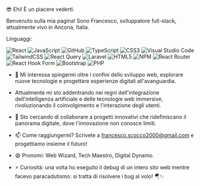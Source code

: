 😎 Ehi! È un piacere vederti.

Benvenuto sulla mia pagina! Sono Francesco, sviluppatore full-stack, attualmente vivo in Ancona, Italia.

Linguaggi:

![React](https://img.shields.io/badge/react-%2320232a.svg?style=for-the-badge&logo=react&logoColor=%2361DAFB)  ![JavaScript](https://img.shields.io/badge/javascript-%23323330.svg?style=for-the-badge&logo=javascript&logoColor=%23F7DF1E) ![GitHub](https://img.shields.io/badge/github-%23121011.svg?style=for-the-badge&logo=github&logoColor=white) ![TypeScript](https://img.shields.io/badge/typescript-%23007ACC.svg?style=for-the-badge&logo=typescript&logoColor=white)  ![CSS3](https://img.shields.io/badge/css3-%231572B6.svg?style=for-the-badge&logo=css3&logoColor=white) ![Visual Studio Code](https://img.shields.io/badge/Visual%20Studio%20Code-0078d7.svg?style=for-the-badge&logo=visual-studio-code&logoColor=white) ![TailwindCSS](https://img.shields.io/badge/tailwindcss-%2338B2AC.svg?style=for-the-badge&logo=tailwind-css&logoColor=white) ![React Query](https://img.shields.io/badge/-React%20Query-FF4154?style=for-the-badge&logo=react%20query&logoColor=white) ![Laravel](https://img.shields.io/badge/laravel-%23FF2D20.svg?style=for-the-badge&logo=laravel&logoColor=white) 
 ![HTML5](https://img.shields.io/badge/html5-%23E34F26.svg?style=for-the-badge&logo=html5&logoColor=white) ![NPM](https://img.shields.io/badge/NPM-%23CB3837.svg?style=for-the-badge&logo=npm&logoColor=white) ![React Router](https://img.shields.io/badge/React_Router-CA4245?style=for-the-badge&logo=react-router&logoColor=white) ![React Hook Form](https://img.shields.io/badge/React%20Hook%20Form-%23EC5990.svg?style=for-the-badge&logo=reacthookform&logoColor=white) ![Bootstrap](https://img.shields.io/badge/bootstrap-%238511FA.svg?style=for-the-badge&logo=bootstrap&logoColor=white) ![PHP](https://img.shields.io/badge/php-%23777BB4.svg?style=for-the-badge&logo=php&logoColor=white)

 
- 👀 Mi interessa spingermi oltre i confini dello sviluppo web, esplorare nuove tecnologie e progettare esperienze digitali all'avanguardia.

- Attualmente mi sto addentrando nei regni dell'integrazione dell'intelligenza artificiale e delle tecnologie web immersive, rivoluzionando il coinvolgimento e l'interazione degli utenti.

- 💞️ Sto cercando di collaborare a progetti innovativi che ridefiniscano il panorama digitale, dove l'innovazione non conosce limiti.

- 📫 Come raggiungermi? Scrivete a francesco.scocco2000@gmail.com e progettiamo insieme il futuro!

- 😄 Pronomi: Web Wizard, Tech Maestro, Digital Dynamo.

- ⚡ Curiosità: una volta ho eseguito il debug di un intero sito web mentre facevo paracadutismo: si tratta di risolvere i bug al volo! 🪂✨

